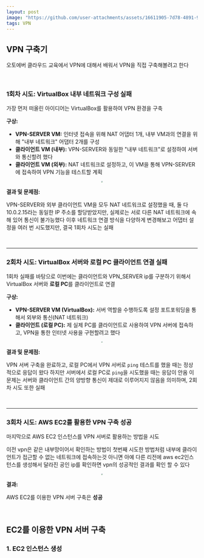 ```yaml
---
layout: post
image: "https://github.com/user-attachments/assets/16611905-7d78-4891-973a-6c836e15722f"
tags: VPN
---
```


##  VPN 구축기

오토에버 클라우드 교육에서 VPN에 대해서 배워서 VPN을 직접 구축해볼려고 한다

&nbsp;

### 1회차 시도: VirtualBox 내부 네트워크 구성 실패

가장 먼저 떠올린 아이디어는 VirtualBox를 활용하여 VPN 환경을 구축

**구상:**

- **VPN-SERVER VM:** 인터넷 접속을 위해 NAT 어댑터 1개, 내부 VM과의 연결을 위해 "내부 네트워크" 어댑터 2개를 구성
- **클라이언트 VM (내부):** VPN-SERVER와 동일한 "내부 네트워크"로 설정하여 서버와 통신할려 했다
- **클라이언트 VM (외부):** NAT 네트워크로 설정하고, 이 VM을 통해 VPN-SERVER에 접속하여 VPN 기능을 테스트할 계획

<center>
<img src="https://github.com/user-attachments/assets/3310804a-48d0-4e3e-9e62-732b5718c75f" style="zoom:20%;">
</center>

**결과 및 문제점:**

VPN-SERVER와 외부 클라이언트 VM을 모두 NAT 네트워크로 설정했을 때, 둘 다 10.0.2.15라는 동일한 IP 주소를 할당받았지만, 실제로는 서로 다른 NAT 네트워크에 속해 있어 통신이 불가능했다 이후 네트워크 연결 방식을 다양하게 변경해보고 어댑터 설정을 여러 번 시도했지만, 결국 1회차 시도는 실패

&nbsp;

------

### 2회차 시도: VirtualBox 서버와 로컬 PC 클라이언트 연결 실패

1회차 실패를 바탕으로 이번에는 클라이언트와 VPN_SERVER ip를 구분하기 위해서 VirtualBox 서버와 **로컬 PC**를 클라이언트로 연결

**구상:**

- **VPN-SERVER VM (VirtualBox):** 서버 역할을 수행하도록 설정 포트포워딩을 통해서 외부와 통신(NAT 네트워크)
- **클라이언트 (로컬 PC):** 제 실제 PC를 클라이언트로 사용하여 VPN 서버에 접속하고, VPN을 통한 인터넷 사용을 구현할려고 했다

<center>
<img src="https://github.com/user-attachments/assets/aeca9b81-718f-4a75-82ac-cd23a85eb473" style="zoom:20%;">
</center>

**결과 및 문제점:**

VPN 서버 구축을 완료하고, 로컬 PC에서 VPN 서버로 `ping` 테스트를 했을 때는 정상적으로 응답이 왔다 하지만 서버에서 로컬 PC로 `ping`을 시도했을 때는 응답이 안옴 이 문제는 서버와 클라이언트 간의 양방향 통신이 제대로 이루어지지 않음을 의미하며, 2회차 시도 또한 실패

&nbsp;

------

### 3회차 시도: AWS EC2를 활용한 VPN 구축 성공

마지막으로 AWS EC2 인스턴스를 VPN 서버로 활용하는 방법을 시도

이전 vpn은 같은 내부망이어서 확인하는 방법이 첫번째 시도한 방법처럼 내부에 클라이언트가 접근할 수 없는 네트워크에 접속하는것 아니면 아예 다른 리전에 aws ec2인스턴스를 생성해서 달라진 공인 ip를 확인하면 vpn의 성공적인 결과를 확인 할 수 있다

<center>
<img src="https://github.com/user-attachments/assets/16611905-7d78-4891-973a-6c836e15722f" style="zoom:20%;">
</center>

**결과:**

AWS EC2를 이용한 VPN 서버 구축은 **성공** 

&nbsp;

## EC2를 이용한 VPN 서버 구축

### 1. EC2 인스턴스 생성

